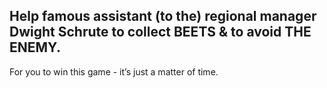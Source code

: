 ## Help famous assistant (to the) regional manager Dwight Schrute to collect BEETS & to avoid THE ENEMY.

For you to win this game - it’s just a matter of time.
